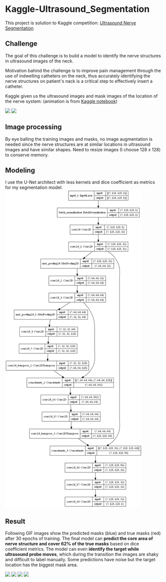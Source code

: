 # Kaggle-Ultrasound_Segmentation
 
This project is solution to Kaggle competition: [Ultrasound Nerve Segmentation](https://www.kaggle.com/c/ultrasound-nerve-segmentation/overview)

## Challenge

The goal of this challenge is to build a model to identify the nerve structures in ultrasound images of the neck.

Motivation bahind the challenge is to improve pain management through the use of indwelling catheters on the neck, thus accurately identifying the nerve structures on patient's nack is a critical step to effectively insert a catheter.

Kaggle given us the ultrasound images and mask images of the location of the nerve system: (animation is from [Kaggle notebook](https://www.kaggle.com/chefele/animated-images-with-outlined-nerve-area))

<img src="images/patient-32.gif" width="400"> <img src="images/patient-41.gif" width="400">

## Image processing

By eye balling the training images and masks, no image augmentation is needed since the nerve structures are at similar locations in ultrasound images and have similar shapes. Need to resize images (I choose 128 x 128) to conserve memory.

## Modeling

I use the U-Net architect with less kernels and dice coefficient as metrics for my segmentation model:
<img src="images/model.png">

## Result

Following GIF images show the predicted masks (blue) and true masks (red) after 30 epochs of training. The final model can **predict the core area of nerve structure and cover 62% of the true masks** based on dice coefficient metrics. The model can even **identify the target while ultrasound probe moves**, which during the transition the images are shaky and difficult to label manually. Some predictions have noise but the target location has the biggest mask area.

<img src="images/patient-26_30.gif"> <img src="images/patient-34_30.gif"> <img src="images/patient-23_30.gif"> <img src="images/patient-41_30.gif">
